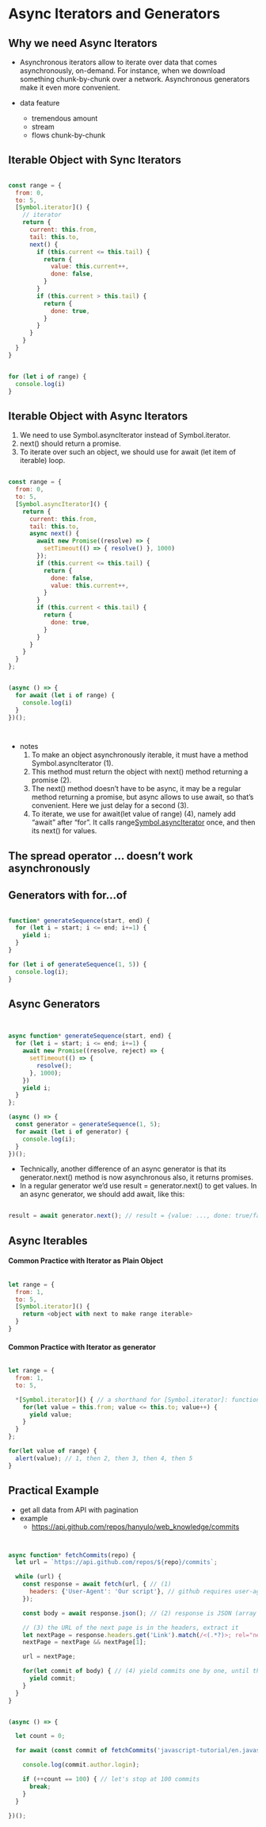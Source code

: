# Async Iterators and Generators

## Why we need Async Iterators
* Asynchronous iterators allow to iterate over data that comes asynchronously, on-demand. For instance, when we download something chunk-by-chunk over a network. Asynchronous generators make it even more convenient.

* data feature
  * tremendous amount
  * stream
  * flows chunk-by-chunk



## Iterable Object with Sync Iterators


```js

const range = {
  from: 0,
  to: 5,
  [Symbol.iterator]() {
    // iterator
    return {
      current: this.from,
      tail: this.to,
      next() {
        if (this.current <= this.tail) {
          return {
            value: this.current++,
            done: false,
          }
        }
        if (this.current > this.tail) {
          return {
            done: true,
          }
        }
      }
    }
  }
}


for (let i of range) {
  console.log(i)
}


```

## Iterable Object with Async Iterators
1. We need to use Symbol.asyncIterator instead of Symbol.iterator.
2. next() should return a promise.
3. To iterate over such an object, we should use for await (let item of iterable) loop.

```js

const range = {
  from: 0,
  to: 5,
  [Symbol.asyncIterator]() {
    return {
      current: this.from,
      tail: this.to,
      async next() {
        await new Promise((resolve) => {
          setTimeout(() => { resolve() }, 1000)
        });
        if (this.current <= this.tail) {
          return {
            done: false,
            value: this.current++,
          }
        }
        if (this.current < this.tail) {
          return {
            done: true,
          }
        }
      }
    }
  }
};


(async () => {
  for await (let i of range) {
    console.log(i)
  }
})();




```

* notes
  1. To make an object asynchronously iterable, it must have a method Symbol.asyncIterator (1).
  2. This method must return the object with next() method returning a promise (2).
  3. The next() method doesn’t have to be async, it may be a regular method returning a promise, but async allows to use await, so that’s convenient. Here we just delay for a second (3).
  4. To iterate, we use for await(let value of range) (4), namely add “await” after “for”. It calls range[Symbol.asyncIterator]() once, and then its next() for values.



## The spread operator ... doesn’t work asynchronously

## Generators with for...of

```js

function* generateSequence(start, end) {
  for (let i = start; i <= end; i+=1) {
    yield i;
  }
}

for (let i of generateSequence(1, 5)) {
  console.log(i);
}


```
## Async Generators

```js


async function* generateSequence(start, end) {
  for (let i = start; i <= end; i+=1) {
    await new Promise((resolve, reject) => {
      setTimeout(() => {
        resolve();
      }, 1000);
    })
    yield i;
  }
};

(async () => {
  const generator = generateSequence(1, 5);
  for await (let i of generator) {
    console.log(i);
  }
})();

```

* Technically, another difference of an async generator is that its generator.next() method is now asynchronous also, it returns promises.
* In a regular generator we’d use result = generator.next() to get values. In an async generator, we should add await, like this:

```js

result = await generator.next(); // result = {value: ..., done: true/false}

```

## Async Iterables

#### Common Practice with Iterator as Plain Object

```js

let range = {
  from: 1,
  to: 5,
  [Symbol.iterator]() {
    return <object with next to make range iterable>
  }
}

```

#### Common Practice with Iterator as generator



```js

let range = {
  from: 1,
  to: 5,

  *[Symbol.iterator]() { // a shorthand for [Symbol.iterator]: function*()
    for(let value = this.from; value <= this.to; value++) {
      yield value;
    }
  }
};

for(let value of range) {
  alert(value); // 1, then 2, then 3, then 4, then 5
}
```


## Practical Example
* get all data from API with pagination
* example
  * https://api.github.com/repos/hanyulo/web_knowledge/commits

```js


async function* fetchCommits(repo) {
  let url = `https://api.github.com/repos/${repo}/commits`;

  while (url) {
    const response = await fetch(url, { // (1)
      headers: {'User-Agent': 'Our script'}, // github requires user-agent header
    });

    const body = await response.json(); // (2) response is JSON (array of commits)

    // (3) the URL of the next page is in the headers, extract it
    let nextPage = response.headers.get('Link').match(/<(.*?)>; rel="next"/);
    nextPage = nextPage && nextPage[1];

    url = nextPage;

    for(let commit of body) { // (4) yield commits one by one, until the page ends
      yield commit;
    }
  }
}


(async () => {

  let count = 0;

  for await (const commit of fetchCommits('javascript-tutorial/en.javascript.info')) {

    console.log(commit.author.login);

    if (++count == 100) { // let's stop at 100 commits
      break;
    }
  }

})();

```
